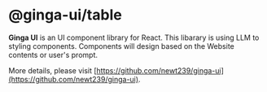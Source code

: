 # @ginga-ui/table

**Ginga UI** is an UI component library for React. This libarary is using LLM to styling components. Components will design based on the Website contents or user's prompt.

More details, please visit [https://github.com/newt239/ginga-ui](https://github.com/newt239/ginga-ui).